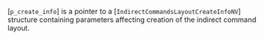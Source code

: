 [`p_create_info`] is a pointer to a
[`IndirectCommandsLayoutCreateInfoNV`] structure containing
parameters affecting creation of the indirect command layout.